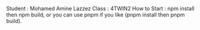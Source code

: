 Student : Mohamed Amine Lazzez
Class : 4TWIN2
How to Start : npm install then npm build, or you can use pnpm if you like (pnpm install then pnpm build).
